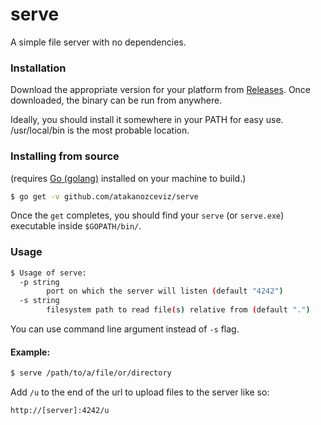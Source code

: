 
# serve

A simple file server with no dependencies.

### Installation

Download the appropriate version for your platform from [Releases](https://github.com/atakanozceviz/serve/releases). Once downloaded, the binary can be run from anywhere.

Ideally, you should install it somewhere in your PATH for easy use. /usr/local/bin is the most probable location.

### Installing from source

(requires [Go (golang)](https://golang.org) installed on your machine to build.)
```sh
$ go get -v github.com/atakanozceviz/serve
```

Once the `get` completes, you should find your `serve` (or `serve.exe`) executable inside `$GOPATH/bin/`.

### Usage

```sh
$ Usage of serve:
  -p string
        port on which the server will listen (default "4242")
  -s string
        filesystem path to read file(s) relative from (default ".")
```

You can use command line argument instead of `-s` flag.

#### Example:

```sh
$ serve /path/to/a/file/or/directory
```

Add `/u` to the end of the url to upload files to the server like so:
```
http://[server]:4242/u
```
